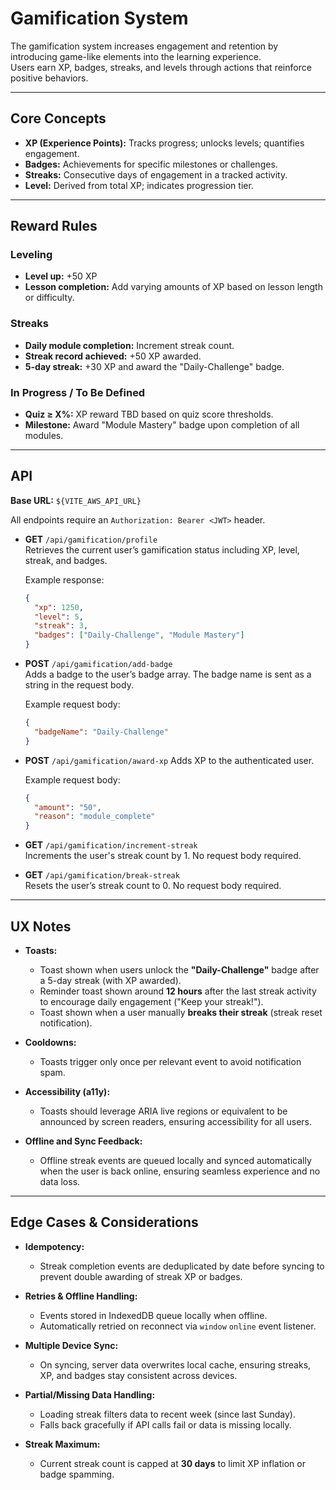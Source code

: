 # Gamification System

The gamification system increases engagement and retention by introducing game-like elements into the learning experience.  
Users earn XP, badges, streaks, and levels through actions that reinforce positive behaviors.

---

## Core Concepts

- **XP (Experience Points):** Tracks progress; unlocks levels; quantifies engagement.  
- **Badges:** Achievements for specific milestones or challenges.  
- **Streaks:** Consecutive days of engagement in a tracked activity.  
- **Level:** Derived from total XP; indicates progression tier.

---

## Reward Rules

### Leveling

- **Level up:** +50 XP  
- **Lesson completion:** Add varying amounts of XP based on lesson length or difficulty.

### Streaks

- **Daily module completion:** Increment streak count.  
- **Streak record achieved:** +50 XP awarded.  
- **5-day streak:** +30 XP and award the "Daily-Challenge" badge.

### In Progress / To Be Defined

- **Quiz ≥ X%:** XP reward TBD based on quiz score thresholds.  
- **Milestone:** Award "Module Mastery" badge upon completion of all modules.

---

## API

**Base URL:** `${VITE_AWS_API_URL}`

All endpoints require an `Authorization: Bearer <JWT>` header.

- **GET** `/api/gamification/profile`  
  Retrieves the current user’s gamification status including XP, level, streak, and badges.

  Example response:
  ```json
  {
    "xp": 1250,
    "level": 5,
    "streak": 3,
    "badges": ["Daily-Challenge", "Module Mastery"]
  }

- **POST** `/api/gamification/add-badge`  
  Adds a badge to the user’s badge array. The badge name is sent as a string in the request body.

  Example request body:
  ```json
  {
    "badgeName": "Daily-Challenge"
  }

- **POST** `/api/gamification/award-xp` 
  Adds XP to the authenticated user.

  Example request body:
  ```json
  {
    "amount": "50",
    "reason": "module_complete"
  }

- **GET** `/api/gamification/increment-streak`  
  Increments the user's streak count by 1. No request body required.

- **GET** `/api/gamification/break-streak`  
  Resets the user’s streak count to 0. No request body required.

---

## UX Notes

- **Toasts:**  
  - Toast shown when users unlock the **"Daily-Challenge"** badge after a 5-day streak (with XP awarded).  
  - Reminder toast shown around **12 hours** after the last streak activity to encourage daily engagement ("Keep your streak!").  
  - Toast shown when a user manually **breaks their streak** (streak reset notification).  

- **Cooldowns:**  
  - Toasts trigger only once per relevant event to avoid notification spam.

- **Accessibility (a11y):**  
  - Toasts should leverage ARIA live regions or equivalent to be announced by screen readers, ensuring accessibility for all users.

- **Offline and Sync Feedback:**  
  - Offline streak events are queued locally and synced automatically when the user is back online, ensuring seamless experience and no data loss.

---

## Edge Cases & Considerations

- **Idempotency:**  
  - Streak completion events are deduplicated by date before syncing to prevent double awarding of streak XP or badges.

- **Retries & Offline Handling:**  
  - Events stored in IndexedDB queue locally when offline.  
  - Automatically retried on reconnect via `window` `online` event listener.

- **Multiple Device Sync:**  
  - On syncing, server data overwrites local cache, ensuring streaks, XP, and badges stay consistent across devices.

- **Partial/Missing Data Handling:**  
  - Loading streak filters data to recent week (since last Sunday).  
  - Falls back gracefully if API calls fail or data is missing locally.

- **Streak Maximum:**  
  - Current streak count is capped at **30 days** to limit XP inflation or badge spamming.
